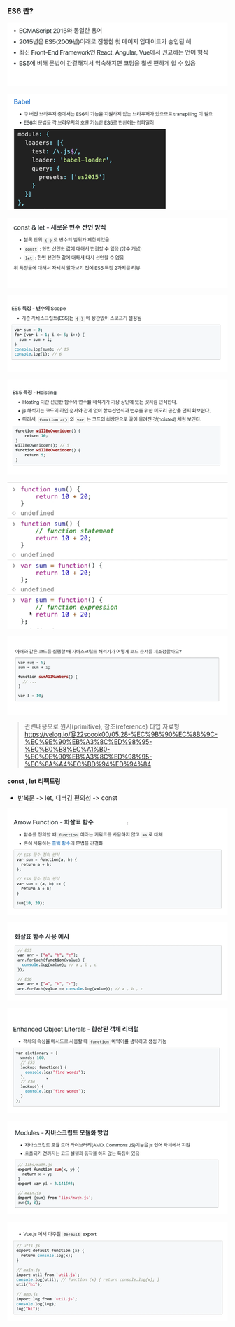 ### ES6 란?
![img_2.png](img_2.png)

![img_3.png](img_3.png)

![img_4.png](img_4.png)

![img_5.png](img_5.png)

![img_6.png](img_6.png)

![img_7.png](img_7.png)

![img_8.png](img_8.png)

> 관련내용으로 원시(primitive), 참조(reference) 타입 자료형
https://velog.io/@22soook00/05.28-%EC%9B%90%EC%8B%9C-%EC%9E%90%EB%A3%8C%ED%98%95-%EC%B0%B8%EC%A1%B0-%EC%9E%90%EB%A3%8C%ED%98%95-%EC%8A%A4%EC%BD%94%ED%94%84


#### const , let 리팩토링
* 반복문 -> let, 디버깅 편의성 -> const

![img_9.png](img_9.png)

![img_10.png](img_10.png)

![img_11.png](img_11.png)

![img_12.png](img_12.png)

![img_13.png](img_13.png)